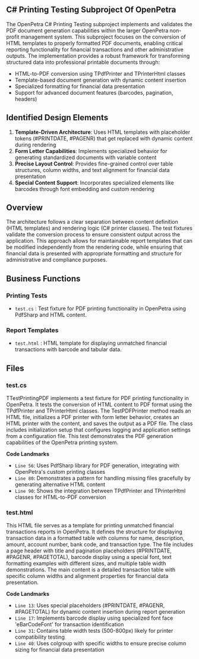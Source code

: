 ## C# Printing Testing Subproject Of OpenPetra

The OpenPetra C# Printing Testing subproject implements and validates the PDF document generation capabilities within the larger OpenPetra non-profit management system. This subproject focuses on the conversion of HTML templates to properly formatted PDF documents, enabling critical reporting functionality for financial transactions and other administrative outputs. The implementation provides a robust framework for transforming structured data into professional printable documents through:

- HTML-to-PDF conversion using TPdfPrinter and TPrinterHtml classes
- Template-based document generation with dynamic content insertion
- Specialized formatting for financial data presentation
- Support for advanced document features (barcodes, pagination, headers)

## Identified Design Elements

1. **Template-Driven Architecture**: Uses HTML templates with placeholder tokens (#PRINTDATE, #PAGENR) that get replaced with dynamic content during rendering
2. **Form Letter Capabilities**: Implements specialized behavior for generating standardized documents with variable content
3. **Precise Layout Control**: Provides fine-grained control over table structures, column widths, and text alignment for financial data presentation
4. **Special Content Support**: Incorporates specialized elements like barcodes through font embedding and custom rendering

## Overview
The architecture follows a clear separation between content definition (HTML templates) and rendering logic (C# printer classes). The test fixtures validate the conversion process to ensure consistent output across the application. This approach allows for maintainable report templates that can be modified independently from the rendering code, while ensuring that financial data is presented with appropriate formatting and structure for administrative and compliance purposes.

## Business Functions

### Printing Tests
- `test.cs` : Test fixture for PDF printing functionality in OpenPetra using PdfSharp and HTML content.

### Report Templates
- `test.html` : HTML template for displaying unmatched financial transactions with barcode and tabular data.

## Files
### test.cs

TTestPrintingPDF implements a test fixture for PDF printing functionality in OpenPetra. It tests the conversion of HTML content to PDF format using the TPdfPrinter and TPrinterHtml classes. The TestPDFPrinter method reads an HTML file, initializes a PDF printer with form letter behavior, creates an HTML printer with the content, and saves the output as a PDF file. The class includes initialization setup that configures logging and application settings from a configuration file. This test demonstrates the PDF generation capabilities of the OpenPetra printing system.

 **Code Landmarks**
- `Line 56`: Uses PdfSharp library for PDF generation, integrating with OpenPetra's custom printing classes
- `Line 80`: Demonstrates a pattern for handling missing files gracefully by generating alternative HTML content
- `Line 90`: Shows the integration between TPdfPrinter and TPrinterHtml classes for HTML-to-PDF conversion
### test.html

This HTML file serves as a template for printing unmatched financial transactions reports in OpenPetra. It defines the structure for displaying transaction data in a formatted table with columns for name, description, amount, account number, bank code, and transaction type. The file includes a page header with title and pagination placeholders (#PRINTDATE, #PAGENR, #PAGETOTAL), barcode display using a special font, text formatting examples with different sizes, and multiple table width demonstrations. The main content is a detailed transaction table with specific column widths and alignment properties for financial data presentation.

 **Code Landmarks**
- `Line 13`: Uses special placeholders (#PRINTDATE, #PAGENR, #PAGETOTAL) for dynamic content insertion during report generation
- `Line 17`: Implements barcode display using specialized font face 'eBarCodeFont' for transaction identification
- `Line 31`: Contains table width tests (500-800px) likely for printer compatibility testing
- `Line 40`: Uses colgroup with specific widths to ensure precise column sizing for financial data presentation

[Generated by the Sage AI expert workbench: 2025-03-30 02:22:57  https://sage-tech.ai/workbench]: #